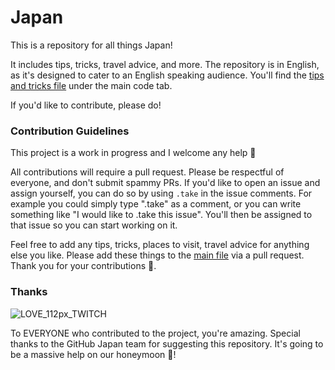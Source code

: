 # Japan

This is a repository for all things Japan!

It includes tips, tricks, travel advice, and more. The repository is in English, as it's designed to cater to an English speaking audience. You'll find the [tips and tricks file](https://github.com/mishmanners/Japan/blob/main/JapanTravelTips.md) under the main code tab.

If you'd like to contribute, please do!

### Contribution Guidelines

This project is a work in progress and I welcome any help 🙏

All contributions will require a pull request. Please be respectful of everyone, and don't submit spammy PRs. If you'd like to open an issue and assign yourself, you can do so by using `.take` in the issue comments. For example you could simply type ".take" as a comment, or you can write something like "I would like to .take this issue". You'll then be assigned to that issue so you can start working on it.

Feel free to add any tips, tricks, places to visit, travel advice for anything else you like. Please add these things to the [main file](https://github.com/mishmanners/Japan/blob/main/JapanTravelTips.md) via a pull request. Thank you for your contributions 💙.

### Thanks
![LOVE_112px_TWITCH](https://user-images.githubusercontent.com/36594527/197941418-51f34871-5968-4bb2-8813-52e276ed4735.gif)

To EVERYONE who contributed to the project, you're amazing. Special thanks to the GitHub Japan team for suggesting this repository. It's going to be a massive help on our honeymoon 💍!
